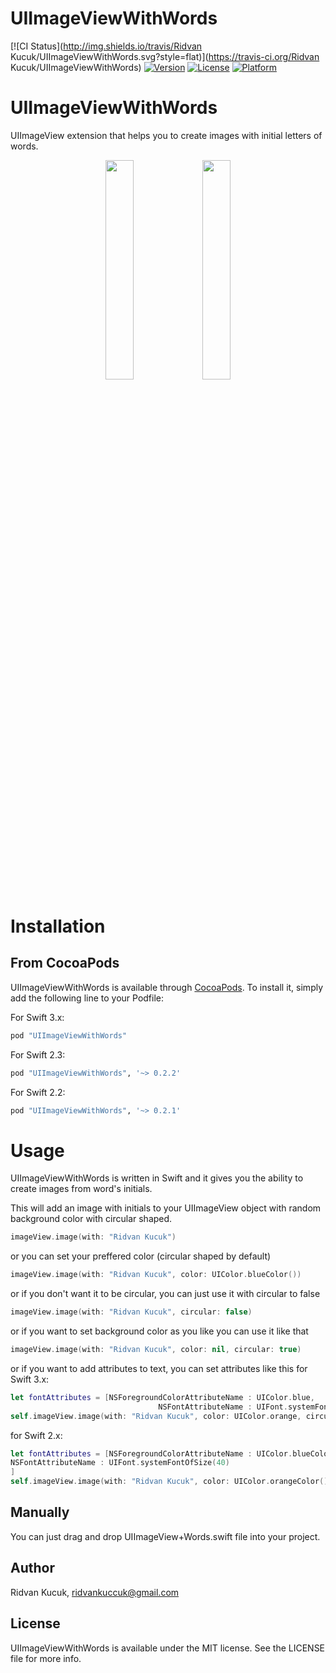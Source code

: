 # UIImageViewWithWords

[![CI Status](http://img.shields.io/travis/Ridvan Kucuk/UIImageViewWithWords.svg?style=flat)](https://travis-ci.org/Ridvan Kucuk/UIImageViewWithWords)
[![Version](https://img.shields.io/cocoapods/v/UIImageViewWithWords.svg?style=flat)](http://cocoapods.org/pods/UIImageViewWithWords)
[![License](https://img.shields.io/cocoapods/l/UIImageViewWithWords.svg?style=flat)](http://cocoapods.org/pods/UIImageViewWithWords)
[![Platform](https://img.shields.io/cocoapods/p/UIImageViewWithWords.svg?style=flat)](http://cocoapods.org/pods/UIImageViewWithWords)

# UIImageViewWithWords

UIImageView extension that helps you to create images with initial letters of words.

<p align="center" imgContainer = "left">
<img src ="https://raw.githubusercontent.com/ridvank/UIImageViewWithWords/master/Example/UIImageViewWithWords/ScreenShot1.png" width="30%" height="30%"/>
<img src ="https://raw.githubusercontent.com/ridvank/UIImageViewWithWords/master/Example/UIImageViewWithWords/ScreenShot2.png" width="30%" height="30%"/>
</p>

# Installation

## From CocoaPods

UIImageViewWithWords is available through [CocoaPods](http://cocoapods.org). To install it, simply add the following line to your Podfile:

For Swift 3.x:
```ruby
pod "UIImageViewWithWords"
```

For Swift 2.3:
```ruby
pod "UIImageViewWithWords", '~> 0.2.2'
```

For Swift 2.2:
```ruby
pod "UIImageViewWithWords", '~> 0.2.1'
```

# Usage

UIImageViewWithWords is written in Swift and it gives you the ability to create images from word's initials.

This will add an image with initials to your UIImageView object with random background color with circular shaped.

```swift
imageView.image(with: "Ridvan Kucuk")
```

or you can set your preffered color (circular shaped by default)

```swift
imageView.image(with: "Ridvan Kucuk", color: UIColor.blueColor())
```

or if you don't want it to be circular, you can just use it with circular to false

```swift
imageView.image(with: "Ridvan Kucuk", circular: false)
```

or if you want to set background color as you like you can use it like that

```swift
imageView.image(with: "Ridvan Kucuk", color: nil, circular: true)
```

or if you want to add attributes to text, you can set attributes like this for Swift 3.x:
```swift
let fontAttributes = [NSForegroundColorAttributeName : UIColor.blue,
                                 NSFontAttributeName : UIFont.systemFont(ofSize: 40)]
self.imageView.image(with: "Ridvan Kucuk", color: UIColor.orange, circular: true, fontAttributes: fontAttributes)
```     

for Swift 2.x:
```swift
let fontAttributes = [NSForegroundColorAttributeName : UIColor.blueColor(),
NSFontAttributeName : UIFont.systemFontOfSize(40)
]
self.imageView.image(with: "Ridvan Kucuk", color: UIColor.orangeColor(), circular: true, fontAttributes: fontAttributes)
```

## Manually

You can just drag and drop UIImageView+Words.swift file into your project.

## Author

Ridvan Kucuk, ridvankuccuk@gmail.com

## License

UIImageViewWithWords is available under the MIT license. See the LICENSE file for more info.
